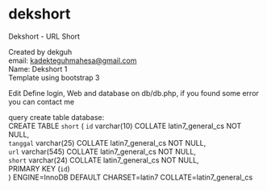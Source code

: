 # dekshort
Dekshort - URL Short

Created by dekguh<br>
email: kadekteguhmahesa@gmail.com<br>
Name: Dekshort 1<br>
Template using bootstrap 3<br>

Edit Define login, Web and database on db/db.php, if you found some error you can contact me

query create table database:<br>
CREATE TABLE `short` (
 `id` varchar(10) COLLATE latin7_general_cs NOT NULL,<br>
 `tanggal` varchar(25) COLLATE latin7_general_cs NOT NULL,<br>
 `url` varchar(545) COLLATE latin7_general_cs NOT NULL,<br>
 `short` varchar(24) COLLATE latin7_general_cs NOT NULL,<br>
 PRIMARY KEY (`id`)<br>
) ENGINE=InnoDB DEFAULT CHARSET=latin7 COLLATE=latin7_general_cs<br>
